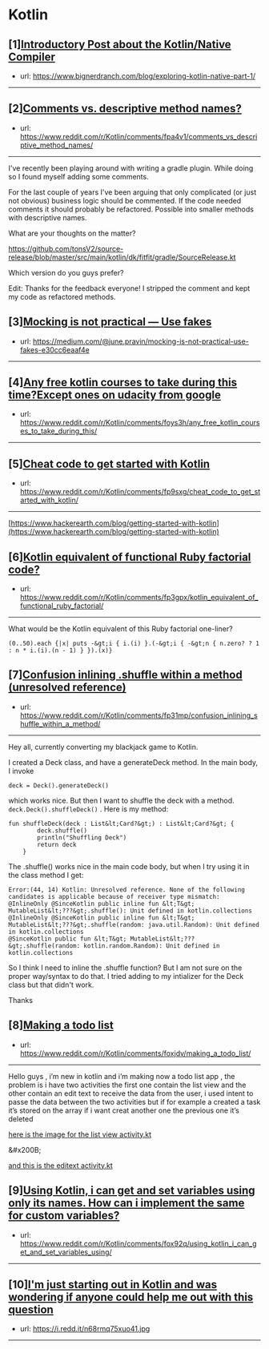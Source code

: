 # Kotlin
## [1][Introductory Post about the Kotlin/Native Compiler](https://www.reddit.com/r/Kotlin/comments/fpdq7p/introductory_post_about_the_kotlinnative_compiler/)
- url: https://www.bignerdranch.com/blog/exploring-kotlin-native-part-1/
---

## [2][Comments vs. descriptive method names?](https://www.reddit.com/r/Kotlin/comments/fpa4v1/comments_vs_descriptive_method_names/)
- url: https://www.reddit.com/r/Kotlin/comments/fpa4v1/comments_vs_descriptive_method_names/
---
I've recently been playing around with writing a gradle plugin. While doing so I found myself adding some comments.

For the last couple of years I've been arguing that only complicated (or just not obvious) business logic should be commented. If the code needed comments it should probably be refactored. Possible into smaller methods with descriptive names.

What are your thoughts on the matter?

https://github.com/tonsV2/source-release/blob/master/src/main/kotlin/dk/fitfit/gradle/SourceRelease.kt

Which version do you guys prefer?

Edit: Thanks for the feedback everyone! I stripped the comment and kept my code as refactored methods.
## [3][Mocking is not practical — Use fakes](https://www.reddit.com/r/Kotlin/comments/fovn9z/mocking_is_not_practical_use_fakes/)
- url: https://medium.com/@june.pravin/mocking-is-not-practical-use-fakes-e30cc6eaaf4e
---

## [4][Any free kotlin courses to take during this time?Except ones on udacity from google](https://www.reddit.com/r/Kotlin/comments/foys3h/any_free_kotlin_courses_to_take_during_this/)
- url: https://www.reddit.com/r/Kotlin/comments/foys3h/any_free_kotlin_courses_to_take_during_this/
---

## [5][Cheat code to get started with Kotlin](https://www.reddit.com/r/Kotlin/comments/fp9sxg/cheat_code_to_get_started_with_kotlin/)
- url: https://www.reddit.com/r/Kotlin/comments/fp9sxg/cheat_code_to_get_started_with_kotlin/
---
 [https://www.hackerearth.com/blog/getting-started-with-kotlin](https://www.hackerearth.com/blog/getting-started-with-kotlin)
## [6][Kotlin equivalent of functional Ruby factorial code?](https://www.reddit.com/r/Kotlin/comments/fp3gpx/kotlin_equivalent_of_functional_ruby_factorial/)
- url: https://www.reddit.com/r/Kotlin/comments/fp3gpx/kotlin_equivalent_of_functional_ruby_factorial/
---
What would be the Kotlin equivalent of this Ruby factorial one-liner?

`(0..50).each {|x| puts -&gt;i { i.(i) }.(-&gt;i { -&gt;n { n.zero? ? 1 : n * i.(i).(n - 1) } }).(x)}`
## [7][Confusion inlining .shuffle within a method (unresolved reference)](https://www.reddit.com/r/Kotlin/comments/fp31mp/confusion_inlining_shuffle_within_a_method/)
- url: https://www.reddit.com/r/Kotlin/comments/fp31mp/confusion_inlining_shuffle_within_a_method/
---
Hey all, currently converting my blackjack game to Kotlin.

I created a Deck class, and have a generateDeck method. In the main body, I invoke 

    deck = Deck().generateDeck()

which works nice. But then I want to shuffle the deck with a method. `deck.Deck().shuffleDeck()` . Here is my method:

    fun shuffleDeck(deck : List&lt;Card?&gt;) : List&lt;Card?&gt; {
            deck.shuffle()
            println("Shuffling Deck")
            return deck
        }

The .shuffle() works nice in the main code body, but when I try using it in the class method I get:

    Error:(44, 14) Kotlin: Unresolved reference. None of the following candidates is applicable because of receiver type mismatch: 
    @InlineOnly @SinceKotlin public inline fun &lt;T&gt; MutableList&lt;???&gt;.shuffle(): Unit defined in kotlin.collections
    @InlineOnly @SinceKotlin public inline fun &lt;T&gt; MutableList&lt;???&gt;.shuffle(random: java.util.Random): Unit defined in kotlin.collections
    @SinceKotlin public fun &lt;T&gt; MutableList&lt;???&gt;.shuffle(random: kotlin.random.Random): Unit defined in kotlin.collections

So I think I need to inline the .shuffle function? But I am not sure on the proper way/syntax to do that. I tried adding to my intializer for the Deck class but that didn't work. 

Thanks
## [8][Making a todo list](https://www.reddit.com/r/Kotlin/comments/foxjdv/making_a_todo_list/)
- url: https://www.reddit.com/r/Kotlin/comments/foxjdv/making_a_todo_list/
---
 Hello guys , i’m new in kotlin and i’m making now a todo list app , the  problem is i have two activities the first one contain the list view and  the other contain an edit text to receive the data from the user, i  used intent to passe the data between the two activities but if for  example a created a task it’s stored on the array if i want creat  another one the previous one it’s deleted 

[  here is the image for the list view activity.kt  ](https://preview.redd.it/tog1en7kovo41.png?width=946&amp;format=png&amp;auto=webp&amp;s=17602fcfa2cfa3136a3f307eb578a065ce73ab19)

&amp;#x200B;

[ and this is the editext activity.kt](https://preview.redd.it/otcg8tsmovo41.png?width=575&amp;format=png&amp;auto=webp&amp;s=8618107247deb9e3ac5f8133e6f6e84838abb10f)
## [9][Using Kotlin, i can get and set variables using only its names. How can i implement the same for custom variables?](https://www.reddit.com/r/Kotlin/comments/fox92q/using_kotlin_i_can_get_and_set_variables_using/)
- url: https://www.reddit.com/r/Kotlin/comments/fox92q/using_kotlin_i_can_get_and_set_variables_using/
---

## [10][I'm just starting out in Kotlin and was wondering if anyone could help me out with this question](https://www.reddit.com/r/Kotlin/comments/fouqk6/im_just_starting_out_in_kotlin_and_was_wondering/)
- url: https://i.redd.it/n68rmq75xuo41.jpg
---


